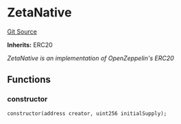 # ZetaNative
[Git Source](https://github.com/zeta-chain/protocol-contracts/blob/main/v2/v2/v2/contracts/evm/legacy/ZetaNative.sol)

**Inherits:**
ERC20

*ZetaNative is an implementation of OpenZeppelin's ERC20*


## Functions
### constructor


```solidity
constructor(address creator, uint256 initialSupply);
```

